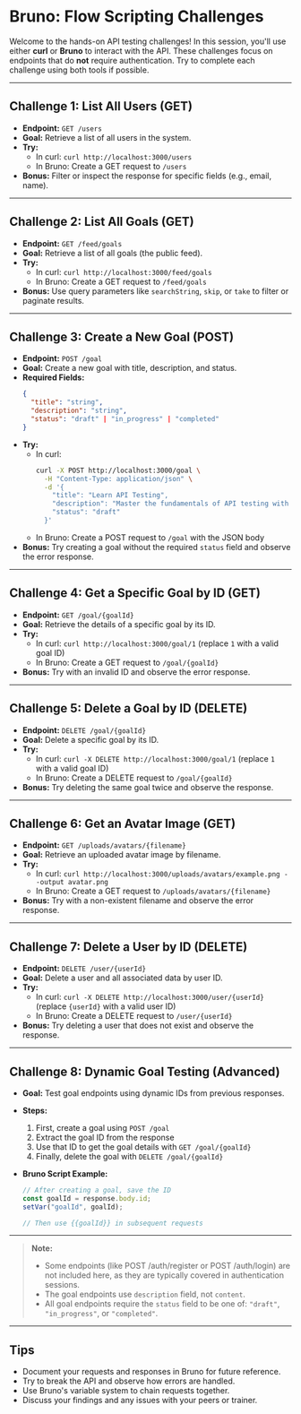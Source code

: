# Bruno: Flow Scripting Challenges

Welcome to the hands-on API testing challenges! In this session, you'll use
either **curl** or **Bruno** to interact with the API. These challenges focus on
endpoints that do **not** require authentication. Try to complete each challenge
using both tools if possible.

---

## Challenge 1: List All Users (GET)

- **Endpoint:** `GET /users`
- **Goal:** Retrieve a list of all users in the system.
- **Try:**
  - In curl: `curl http://localhost:3000/users`
  - In Bruno: Create a GET request to `/users`
- **Bonus:** Filter or inspect the response for specific fields (e.g., email,
  name).

---

## Challenge 2: List All Goals (GET)

- **Endpoint:** `GET /feed/goals`
- **Goal:** Retrieve a list of all goals (the public feed).
- **Try:**
  - In curl: `curl http://localhost:3000/feed/goals`
  - In Bruno: Create a GET request to `/feed/goals`
- **Bonus:** Use query parameters like `searchString`, `skip`, or `take` to
  filter or paginate results.

---

## Challenge 3: Create a New Goal (POST)

- **Endpoint:** `POST /goal`
- **Goal:** Create a new goal with title, description, and status.
- **Required Fields:**
  ```json
  {
    "title": "string",
    "description": "string",
    "status": "draft" | "in_progress" | "completed"
  }
  ```
- **Try:**
  - In curl:
    ```bash
    curl -X POST http://localhost:3000/goal \
      -H "Content-Type: application/json" \
      -d '{
        "title": "Learn API Testing",
        "description": "Master the fundamentals of API testing with Bruno",
        "status": "draft"
      }'
    ```
  - In Bruno: Create a POST request to `/goal` with the JSON body
- **Bonus:** Try creating a goal without the required `status` field and observe
  the error response.

---

## Challenge 4: Get a Specific Goal by ID (GET)

- **Endpoint:** `GET /goal/{goalId}`
- **Goal:** Retrieve the details of a specific goal by its ID.
- **Try:**
  - In curl: `curl http://localhost:3000/goal/1` (replace `1` with a valid goal
    ID)
  - In Bruno: Create a GET request to `/goal/{goalId}`
- **Bonus:** Try with an invalid ID and observe the error response.

---

## Challenge 5: Delete a Goal by ID (DELETE)

- **Endpoint:** `DELETE /goal/{goalId}`
- **Goal:** Delete a specific goal by its ID.
- **Try:**
  - In curl: `curl -X DELETE http://localhost:3000/goal/1` (replace `1` with a
    valid goal ID)
  - In Bruno: Create a DELETE request to `/goal/{goalId}`
- **Bonus:** Try deleting the same goal twice and observe the response.

---

## Challenge 6: Get an Avatar Image (GET)

- **Endpoint:** `GET /uploads/avatars/{filename}`
- **Goal:** Retrieve an uploaded avatar image by filename.
- **Try:**
  - In curl:
    `curl http://localhost:3000/uploads/avatars/example.png --output avatar.png`
  - In Bruno: Create a GET request to `/uploads/avatars/{filename}`
- **Bonus:** Try with a non-existent filename and observe the error response.

---

## Challenge 7: Delete a User by ID (DELETE)

- **Endpoint:** `DELETE /user/{userId}`
- **Goal:** Delete a user and all associated data by user ID.
- **Try:**
  - In curl: `curl -X DELETE http://localhost:3000/user/{userId}` (replace
    `{userId}` with a valid user ID)
  - In Bruno: Create a DELETE request to `/user/{userId}`
- **Bonus:** Try deleting a user that does not exist and observe the response.

---

## Challenge 8: Dynamic Goal Testing (Advanced)

- **Goal:** Test goal endpoints using dynamic IDs from previous responses.
- **Steps:**
  1. First, create a goal using `POST /goal`
  2. Extract the goal ID from the response
  3. Use that ID to get the goal details with `GET /goal/{goalId}`
  4. Finally, delete the goal with `DELETE /goal/{goalId}`
- **Bruno Script Example:**

  ```js
  // After creating a goal, save the ID
  const goalId = response.body.id;
  setVar("goalId", goalId);

  // Then use {{goalId}} in subsequent requests
  ```

---

> **Note:**
>
> - Some endpoints (like POST /auth/register or POST /auth/login) are not
>   included here, as they are typically covered in authentication sessions.
> - The goal endpoints use `description` field, not `content`.
> - All goal endpoints require the `status` field to be one of: `"draft"`,
>   `"in_progress"`, or `"completed"`.

---

## Tips

- Document your requests and responses in Bruno for future reference.
- Try to break the API and observe how errors are handled.
- Use Bruno's variable system to chain requests together.
- Discuss your findings and any issues with your peers or trainer.

